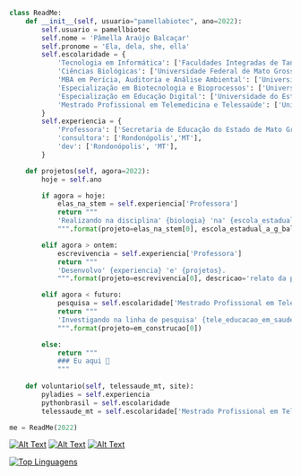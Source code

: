 ```python
class ReadMe:
    def __init__(self, usuario="pamellabiotec", ano=2022):
        self.usuario = pamellbiotec
        self.nome = 'Pâmella Araújo Balcaçar'
        self.pronome = 'Ela, dela, she, ella'
        self.escolaridade = {
            'Tecnologia em Informática': ['Faculdades Integradas de Tangará da Serra', 'Tangará da Serra', 'MT'],
            'Ciências Biológicas': ['Universidade Federal de Mato Grosso', 'Rondonópolis', 'MT'],
            'MBA em Perícia, Auditoria e Análise Ambiental': ['Universidade Cândido Mendes', 'Rio de Janeiro', 'RJ']
            'Especialização em Biotecnologia e Bioprocessos': ['Universidade Estadual de Maringá', 'Maringá', 'PR']
            'Especialização em Educação Digital': ['Universidade do Estado da Bahia', 'Salvador', 'BA']
            'Mestrado Profissional em Telemedicina e Telessaúde': ['Universidade do Estado do Rio de Janeiro', 'Rio de Janeiro', 'RJ']            
        }
        self.experiencia = {
            'Professora': ['Secretaria de Educação do Estado de Mato Grosso': [ 'Escola Estadual Antonio Guimarães Balbino', 'Rondonópolis', 'MT']],            
            'consultora': ['Rondonópolis','MT'],
            'dev': ['Rondonópolis', 'MT'],            
        }

    def projetos(self, agora=2022):
        hoje = self.ano

        if agora = hoje:
            elas_na_stem = self.experiencia['Professora']
            return """
            'Realizando na disciplina' {biologia} 'na' {escola_estadual_a_g_balbino}.
            """.format(projeto=elas_na_stem[0], escola_estadual_a_g_balbino=elas_na_stem[1], site='https//pamella.bio.br/')

        elif agora > ontem:
            escrevivencia = self.experiencia['Professora']
            return """
            'Desenvolvo' {experiencia} 'e' {projetos}.
            """.format(projeto=escrevivencia[0], descricao='relato da prática docente', site='https//pamella.bio.br/')

        elif agora < futuro:
            pesquisa = self.escolaridade['Mestrado Profissional em Telemedicina e Telessaúde']
            return """
            'Investigando na linha de pesquisa' {tele_educacao_em_saude} 'referente' {estado_de_mato_grosso}.
            """.format(projeto=em_construcao[0])

        else:
            return """
            ### Eu aqui 👋
            """
        
    def voluntario(self, telessaude_mt, site):
        pyladies = self.experiencia
        pythonbrasil = self.escolaridade
        telessaude_mt = self.escolaridade['Mestrado Profissional em Telemedicina e Telessaúde'], site['http://www.telessaude.mt.gov.br/']

me = ReadMe(2022)
```

[![Alt Text](https://dev-to-uploads.s3.amazonaws.com/i/lhnuwm0kcboyjgi7gytg.png)](https://www.linkedin.com/in/pamellabiotec/)
[![Alt Text](https://dev-to-uploads.s3.amazonaws.com/i/r4s2aiy4v39jywj6zh8c.png)](https://dev.to/pamellabiotec)
[![Alt Text](https://dev-to-uploads.s3.amazonaws.com/i/uxulcfk3nur9d1ybs9w9.png)](https://twitter.com/pamellabiotec)

[![Top Linguagens](https://github-readme-stats.vercel.app/api/top-langs/?username=pamellabiotec&layout=compact)](https://github.com/anuraghazra/github-readme-stats)
